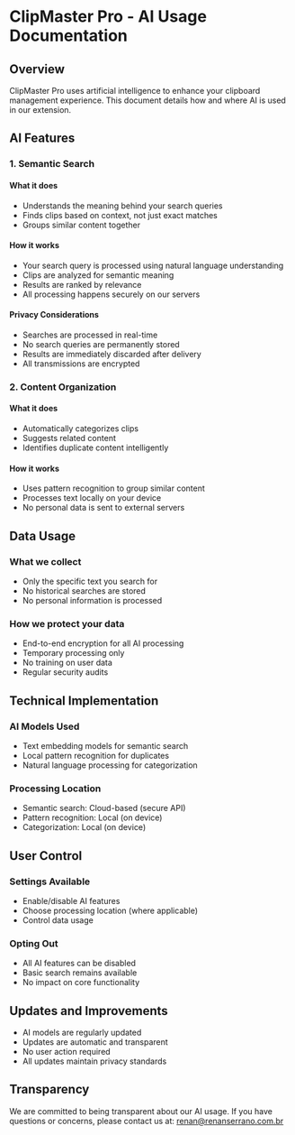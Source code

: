 # ClipMaster Pro - AI Usage Documentation

## Overview
ClipMaster Pro uses artificial intelligence to enhance your clipboard management experience. This document details how and where AI is used in our extension.

## AI Features

### 1. Semantic Search
#### What it does
- Understands the meaning behind your search queries
- Finds clips based on context, not just exact matches
- Groups similar content together

#### How it works
- Your search query is processed using natural language understanding
- Clips are analyzed for semantic meaning
- Results are ranked by relevance
- All processing happens securely on our servers

#### Privacy Considerations
- Searches are processed in real-time
- No search queries are permanently stored
- Results are immediately discarded after delivery
- All transmissions are encrypted

### 2. Content Organization
#### What it does
- Automatically categorizes clips
- Suggests related content
- Identifies duplicate content intelligently

#### How it works
- Uses pattern recognition to group similar content
- Processes text locally on your device
- No personal data is sent to external servers

## Data Usage

### What we collect
- Only the specific text you search for
- No historical searches are stored
- No personal information is processed

### How we protect your data
- End-to-end encryption for all AI processing
- Temporary processing only
- No training on user data
- Regular security audits

## Technical Implementation

### AI Models Used
- Text embedding models for semantic search
- Local pattern recognition for duplicates
- Natural language processing for categorization

### Processing Location
- Semantic search: Cloud-based (secure API)
- Pattern recognition: Local (on device)
- Categorization: Local (on device)

## User Control

### Settings Available
- Enable/disable AI features
- Choose processing location (where applicable)
- Control data usage

### Opting Out
- All AI features can be disabled
- Basic search remains available
- No impact on core functionality

## Updates and Improvements
- AI models are regularly updated
- Updates are automatic and transparent
- No user action required
- All updates maintain privacy standards

## Transparency
We are committed to being transparent about our AI usage. If you have questions or concerns, please contact us at:
renan@renanserrano.com.br
